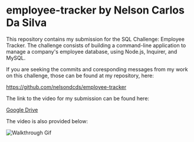 # employee-tracker by Nelson Carlos Da Silva

This repository contains my submission for the SQL Challenge: Employee Tracker. The challenge consists of building a command-line application to manage a company's employee database, using Node.js, Inquirer, and MySQL.

If you are seeking the commits and coresponding messages from my work on this challenge, those can be found at my repository, here:

https://github.com/nelsondcds/employee-tracker

The link to the video for my submission can be found here:

[Google Drive](https://drive.google.com/file/d/1oa6XWxr3MfupoUf1EQWK59pJzj3eJpP_/view)

The video is also provided below:

![Walkthrough Gif](./demo/Demo.gif)
